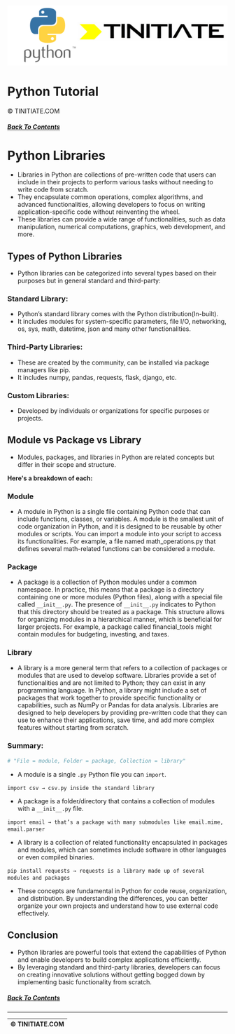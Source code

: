 ![Python Tinitiate Image](../python_tinitiate.png)

# Python Tutorial
&copy; TINITIATE.COM

##### [Back To Contents](../README.md)

# Python Libraries
* Libraries in Python are collections of pre-written code that users can include in their projects to perform various tasks without needing to write code from scratch.
* They encapsulate common operations, complex algorithms, and advanced functionalities, allowing developers to focus on writing application-specific code without reinventing the wheel.
* These libraries can provide a wide range of functionalities, such as data manipulation, numerical computations, graphics, web development, and more.

## Types of Python Libraries
* Python libraries can be categorized into several types based on their purposes but in general standard and third-party:
### Standard Library:
* Python’s standard library comes with the Python distribution(In-built).
* It includes modules for system-specific parameters, file I/O, networking, os, sys, math, datetime, json and many other functionalities.
### Third-Party Libraries:
* These are created by the community, can be installed via package managers like pip.
* It includes numpy, pandas, requests, flask, django, etc.
### Custom Libraries:
* Developed by individuals or organizations for specific purposes or projects.

## Module vs Package vs Library
* Modules, packages, and libraries in Python are related concepts but differ in their scope and structure.

**Here's a breakdown of each:**
### Module
* A module in Python is a single file containing Python code that can include functions, classes, or variables. A module is the smallest unit of code organization in Python, and it is designed to be reusable by other modules or scripts. You can import a module into your script to access its functionalities. For example, a file named math_operations.py that defines several math-related functions can be considered a module.
### Package
* A package is a collection of Python modules under a common namespace. In practice, this means that a package is a directory containing one or more modules (Python files), along with a special file called `__init__.py`. The presence of `__init__.py` indicates to Python that this directory should be treated as a package. This structure allows for organizing modules in a hierarchical manner, which is beneficial for larger projects. For example, a package called financial_tools might contain modules for budgeting, investing, and taxes.
### Library
* A library is a more general term that refers to a collection of packages or modules that are used to develop software. Libraries provide a set of functionalities and are not limited to Python; they can exist in any programming language. In Python, a library might include a set of packages that work together to provide specific functionality or capabilities, such as NumPy or Pandas for data analysis. Libraries are designed to help developers by providing pre-written code that they can use to enhance their applications, save time, and add more complex features without starting from scratch.
### Summary:
```python
# "File = module, Folder = package, Collection = library"
```
*  A module is a single `.py` Python file you can `import`.
```
import csv → csv.py inside the standard library
```
*  A package is a folder/directory that contains a collection of modules with a `__init__.py` file.
```
import email → that’s a package with many submodules like email.mime, email.parser
```
*  A library is a collection of related functionality encapsulated in packages and modules, which can sometimes include software in other languages or even compiled binaries.
```
pip install requests → requests is a library made up of several modules and packages
```
* These concepts are fundamental in Python for code reuse, organization, and distribution. By understanding the differences, you can better organize your own projects and understand how to use external code effectively.

## Conclusion
* Python libraries are powerful tools that extend the capabilities of Python and enable developers to build complex applications efficiently.
* By leveraging standard and third-party libraries, developers can focus on creating innovative solutions without getting bogged down by implementing basic functionality from scratch.

##### [Back To Contents](../README.md)
***
| &copy; TINITIATE.COM |
|----------------------|
